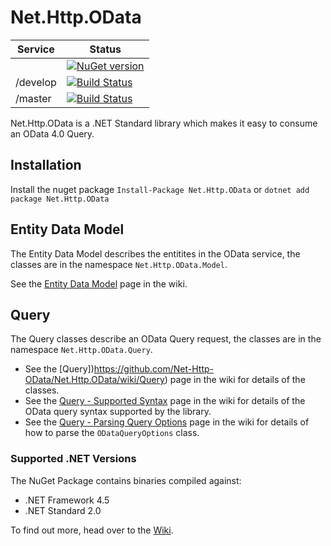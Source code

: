 Net.Http.OData
==============

|Service|Status|
|-------|------|
||[![NuGet version](https://badge.fury.io/nu/Net.Http.OData.svg)](http://badge.fury.io/nu/Net.Http.OData)|
|/develop|[![Build Status](https://dev.azure.com/trevorpilley/Net.Http.OData/_apis/build/status/Net-Http-OData.Net.Http.OData?branchName=develop)](https://dev.azure.com/trevorpilley/Net.Http.OData/_build/latest?definitionId=19&branchName=develop)|
|/master|[![Build Status](https://dev.azure.com/trevorpilley/Net.Http.OData/_apis/build/status/Net-Http-OData.Net.Http.OData?branchName=master)](https://dev.azure.com/trevorpilley/Net.Http.OData/_build/latest?definitionId=19&branchName=master)|

Net.Http.OData is a .NET Standard library which makes it easy to consume an OData 4.0 Query.

## Installation

Install the nuget package `Install-Package Net.Http.OData` or `dotnet add package Net.Http.OData`

## Entity Data Model

The Entity Data Model describes the entitites in the OData service, the classes are in the namespace `Net.Http.OData.Model`.

See the [Entity Data Model](https://github.com/Net-Http-OData/Net.Http.OData/wiki/Entity-Data-Model) page in the wiki.

## Query

The Query classes describe an OData Query request, the classes are in the namespace `Net.Http.OData.Query`.

* See the [Query])https://github.com/Net-Http-OData/Net.Http.OData/wiki/Query) page in the wiki for details of the classes.
* See the [Query - Supported Syntax](https://github.com/Net-Http-OData/Net.Http.OData/wiki/Query---Supported-Syntax) page in the wiki for details of the OData query syntax supported by the library.
* See the [Query - Parsing Query Options](https://github.com/Net-Http-OData/Net.Http.OData/wiki/Query---Parsing-Query-Options) page in the wiki for details of how to parse the `ODataQueryOptions` class.

### Supported .NET Versions

The NuGet Package contains binaries compiled against:

* .NET Framework 4.5
* .NET Standard 2.0

To find out more, head over to the [Wiki](https://github.com/Net-Http-OData/Net.Http.OData/wiki).
